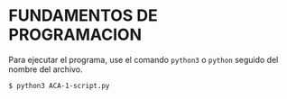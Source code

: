 # FUNDAMENTOS DE PROGRAMACION

Para ejecutar el programa, use el comando `python3` o `python` seguido del nombre del archivo.

```shell
$ python3 ACA-1-script.py
```
